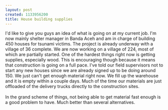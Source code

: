 ```yaml
--- 
layout: post
created: 1133956200
title: House building supplies
---
```

I'd like to give you guys an idea of what is going on at my current job.  I'm now mainly shelter manager in Banda Aceh and am in charge of building 450 houses for tsunami victims.  The project is already underway with a village of 36 complete.  We are now working on a village of 224, most of which are partially started.  One of the hardest things right now is getting supplies, especially wood.  This is encouraging though because it means that construction is going on a full pace.  I've told our field supervisors not to start any new houses since we are already signed up to be doing around 150.  We just can't get enough material right now.  We fill up the warehouse and it is empty within a couple days.  Much of the time our materials are just offloaded of the delivery trucks directly to the construction sites.<br /><br />In the grand scheme of things, not being able to get material fast enough is a good problem to have.  Much better than several alternatives.
